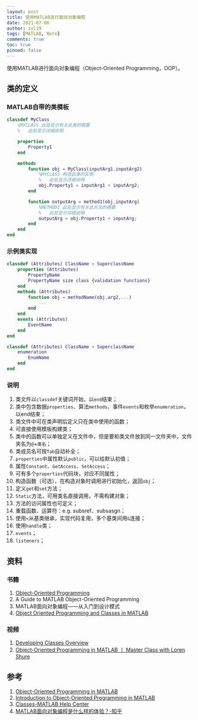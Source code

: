 ```yaml
---
layout: post
title: 使用MATLAB进行面向对象编程
date: 2021-07-06
author: zxl19
tags: [MATLAB, Note]
comments: true
toc: true
pinned: false
---
```


使用MATLAB进行面向对象编程（Object-Oriented Programming，OOP）。

<!-- more -->

## 类的定义

### MATLAB自带的类模板

```matlab
classdef MyClass
    %MYCLASS 此处显示有关此类的摘要
    %   此处显示详细说明

    properties
        Property1
    end

    methods
        function obj = MyClass(inputArg1,inputArg2)
            %MYCLASS 构造此类的实例
            %   此处显示详细说明
            obj.Property1 = inputArg1 + inputArg2;
        end

        function outputArg = method1(obj,inputArg)
            %METHOD1 此处显示有关此方法的摘要
            %   此处显示详细说明
            outputArg = obj.Property1 + inputArg;
        end
    end
end
```

### 示例类实现

```matlab
classdef (Attributes) ClassName < SuperclassName
    properties (Attributes)
        PropertyName
        PropertyName size class {validation functions}
    end
    methods (Attributes)
        function obj = methodName(obj,arg2,...)
            ...
        end
    end
    events (Attributes)
        EventName
    end
end

classdef (Attributes) ClassName < SuperclassName
    enumeration
        EnumName
    end
end
```

### 说明

1. 类文件以`classdef`关键词开始，以`end`结束；
2. 类中包含数据`properties`、算法`methods`、事件`events`和枚举`enumeration`，以end结束；
3. 类文件中可在类声明后定义只在类中使用的函数；
4. 可直接使用模板构建类；
5. 类中的函数可以单独定义在文件中，但是要和类文件放到同一文件夹中，文件夹名为`@`+`类名`；
6. 类成员名可按`Tab`自动补全；
7. `properties`中属性默认`public`，可以给默认初值；
8. 属性`Constant`、`GetAccess`、`SetAccess`；
9. 可有多个`properties`代码块，对应不同属性；
10. 构造函数（可选），在构造对象时调用进行初始化，返回`obj`；
11. 定义`get`和`set`方法；
12. `Static`方法，可用类名直接调用，不需构建对象；
13. 方法的访问属性也可定义；
14. 重载函数、运算符：e.g. subsref、subsasgn；
15. 使用`<`从基类继承，实现代码复用，多个基类间用`&`连接；
16. 使用`handle`类；
17. `events`；
18. `listeners`；

## 资料

### 书籍

1. [Object-Oriented Programming](https://www.mathworks.com/help/pdf_doc/matlab/matlab_oop.pdf)
2. A Guide to MATLAB Object-Oriented Programming
3. MATLAB面向对象编程——从入门到设计模式
4. [Object Oriented Programming and Classes in MATLAB](http://faculty.ce.berkeley.edu/sanjay/e7/oop.pdf)

### 视频

1. [Developing Classes Overview](https://www.mathworks.com/videos/developing-classes-overview-68982.html)
2. [Object-Oriented Programming in MATLAB 丨 Master Class with Loren Shure](https://www.bilibili.com/video/BV1EA411g71G?p=1)

## 参考

1. [Object-Oriented Programming in MATLAB](https://www.mathworks.com/products/matlab/object-oriented-programming.html)
2. [Introduction to Object-Oriented Programming in MATLAB](https://www.mathworks.com/company/newsletters/articles/introduction-to-object-oriented-programming-in-matlab.html)
3. [Classes-MATLAB Help Center](https://www.mathworks.com/help/matlab/object-oriented-programming.html)
4. [MATLAB面向对象编程是什么样的体验？-知乎](https://www.zhihu.com/question/30858386)
